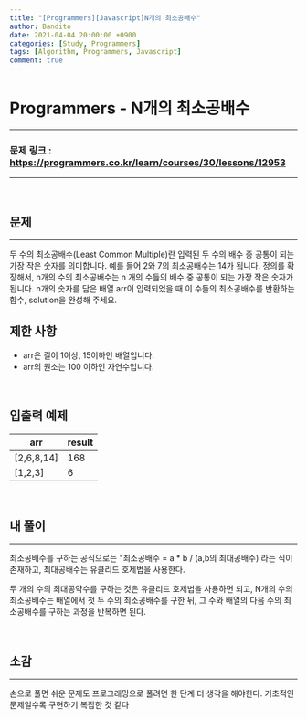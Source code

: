 ```yaml
---
title: "[Programmers][Javascript]N개의 최소공배수"
author: Bandito
date: 2021-04-04 20:00:00 +0900
categories: [Study, Programmers]
tags: [Algorithm, Programmers, Javascript]
comment: true
---
```

 
# Programmers - N개의 최소공배수

***
### 문제 링크 : <https://programmers.co.kr/learn/courses/30/lessons/12953>

***

<br/>

## 문제
***

두 수의 최소공배수(Least Common Multiple)란 입력된 두 수의 배수 중 공통이 되는 가장 작은 숫자를 의미합니다. 예를 들어 2와 7의 최소공배수는 14가 됩니다. 정의를 확장해서, n개의 수의 최소공배수는 n 개의 수들의 배수 중 공통이 되는 가장 작은 숫자가 됩니다. n개의 숫자를 담은 배열 arr이 입력되었을 때 이 수들의 최소공배수를 반환하는 함수, solution을 완성해 주세요.

## 제한 사항

+ arr은 길이 1이상, 15이하인 배열입니다.
+ arr의 원소는 100 이하인 자연수입니다.

<br/>

## 입출력 예제

|arr|result|
|----|----|
|[2,6,8,14]|168|
|[1,2,3]|6|


<br/>

## 내 풀이
***

최소공배수를 구하는 공식으로는 "최소공배수 = a * b / (a,b의 최대공배수) 라는 식이 존재하고, 최대공배수는 유클리드 호제법을 사용한다.

두 개의 수의 최대공약수를 구하는 것은 유클리드 호제법을 사용하면 되고, N개의 수의 최소공배수는 배열에서 첫 두 수의 최소공배수를 구한 뒤, 그 수와 배열의 다음 수의 최소공배수를 구하는 과정을 반복하면 된다.

<script src="https://gist.github.com/Suppplier/fa25b0ea08991b564c0db0aeb2da1157.js"></script>


<br/>

## 소감
***

손으로 풀면 쉬운 문제도 프로그래밍으로 풀려면 한 단계 더 생각을 해야한다. 기초적인 문제일수록 구현하기 복잡한 것 같다
